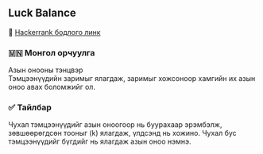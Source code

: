 ## Luck Balance
🔗 [Hackerrank бодлого линк](https://www.hackerrank.com/challenges/luck-balance)

### 🇲🇳 Монгол орчуулга  
Азын онооны тэнцвэр  
Тэмцээнүүдийн заримыг ялагдаж, заримыг хожсоноор хамгийн их азын оноо авах боломжийг ол.

### ✅ Тайлбар  
Чухал тэмцээнүүдийг азын оноогоор нь буурахаар эрэмбэлж, зөвшөөрөгдсөн тооныг (k) ялагдаж, үлдсэнд нь хожино. Чухал бус тэмцээнүүдийг бүгдийг нь ялагдаж азын оноо нэмнэ.
